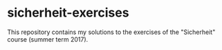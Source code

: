 # sicherheit-exercises
This repository contains my solutions to the exercises of the "Sicherheit" course (summer term 2017).
